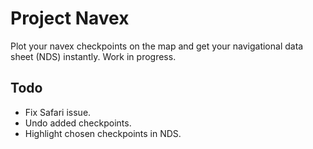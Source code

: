 # Project Navex

Plot your navex checkpoints on the map and get your navigational data sheet (NDS) instantly. Work in progress.

## Todo

* Fix Safari issue.
* Undo added checkpoints.
* Highlight chosen checkpoints in NDS.
